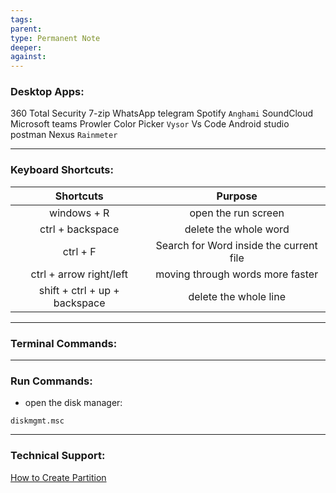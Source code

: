 ```yaml
---
tags: 
parent: 
type: Permanent Note
deeper: 
against:
---
```

### Desktop Apps:
360 Total Security
7-zip
WhatsApp
telegram
Spotify 
`Anghami`
SoundCloud
Microsoft teams
Prowler Color Picker
`Vysor`
Vs Code
Android studio
postman
Nexus
`Rainmeter`
___
### Keyboard Shortcuts:
|           Shortcuts           |                 Purpose                 |
| :---------------------------: | :-------------------------------------: |
|          windows + R          |           open the run screen           |
|       ctrl + backspace        |          delete the whole word          |
|           ctrl + F            | Search for Word inside the current file |
|    ctrl + arrow right/left    |    moving through words more faster     |
| shift + ctrl + up + backspace |          delete the whole line          |
___
### Terminal Commands:


___
### Run Commands:
- open the disk manager:
```
diskmgmt.msc
```
___
### Technical Support:
[ How to Create Partition ](https://youtu.be/ue0lxEXf02U?si=FSXIpu5PKfnXX2n5)
